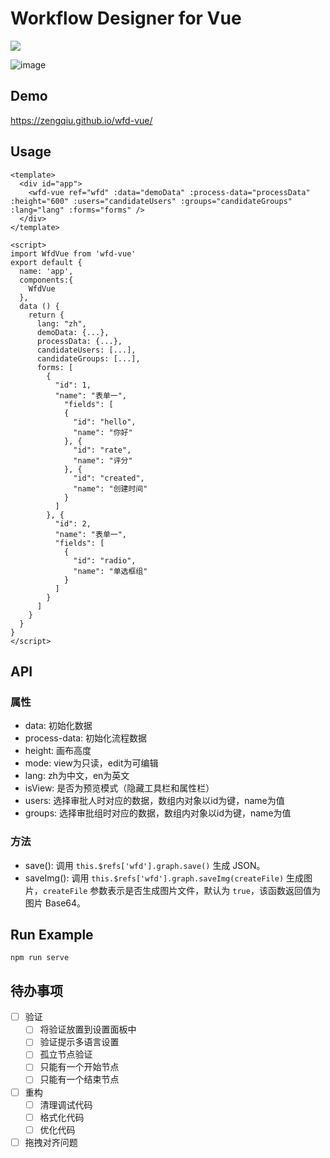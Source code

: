 # Workflow Designer for Vue

![](https://img.shields.io/badge/license-MIT-000000.svg)

![image](https://github.com/zengqiu/wfd-vue/raw/master/example/snapshots/1.jpg)

## Demo

https://zengqiu.github.io/wfd-vue/

## Usage

```
<template>
  <div id="app">
    <wfd-vue ref="wfd" :data="demoData" :process-data="processData" :height="600" :users="candidateUsers" :groups="candidateGroups" :lang="lang" :forms="forms" />
  </div>
</template>

<script>
import WfdVue from 'wfd-vue'
export default {
  name: 'app',
  components:{
    WfdVue
  },
  data () {
    return {
      lang: "zh",
      demoData: {...},
      processData: {...},
      candidateUsers: [...],
      candidateGroups: [...],
      forms: [
        {
          "id": 1,
          "name": "表单一",
            "fields": [
            {
              "id": "hello",
              "name": "你好"
            }, {
              "id": "rate",
              "name": "评分"
            }, {
              "id": "created",
              "name": "创建时间"
            }
          ]
        }, {
          "id": 2,
          "name": "表单一",
          "fields": [
            {
              "id": "radio",
              "name": "单选框组"
            }
          ]
        }
      ]
    }
  }
}
</script>
```

## API

### 属性

* data: 初始化数据
* process-data: 初始化流程数据
* height: 画布高度
* mode: view为只读，edit为可编辑
* lang: zh为中文，en为英文
* isView: 是否为预览模式（隐藏工具栏和属性栏）
* users: 选择审批人时对应的数据，数组内对象以id为键，name为值
* groups: 选择审批组时对应的数据，数组内对象以id为键，name为值

### 方法

* save(): 调用 `this.$refs['wfd'].graph.save()` 生成 JSON。
* saveImg(): 调用 `this.$refs['wfd'].graph.saveImg(createFile)` 生成图片，`createFile` 参数表示是否生成图片文件，默认为 `true`，该函数返回值为图片 Base64。

## Run Example

```
npm run serve
```

## 待办事项

- [ ] 验证
  - [ ] 将验证放置到设置面板中
  - [ ] 验证提示多语言设置
  - [ ] 孤立节点验证
  - [ ] 只能有一个开始节点
  - [ ] 只能有一个结束节点
- [ ] 重构
  - [ ] 清理调试代码
  - [ ] 格式化代码
  - [ ] 优化代码
- [ ] 拖拽对齐问题
